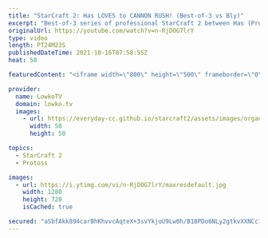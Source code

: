 ```yaml
---
title: "StarCraft 2: Has LOVES to CANNON RUSH! (Best-of-3 vs Bly)"
excerpt: "Best-of-3 series of professional StarCraft 2 between Has (Protoss) and Bly (Zerg). These two pro players like to play the game differently than pretty much every other progamer.  Support my work on Patreon: http://www.patreon.com/lowkotv Become a YouTube member: https://lowko.tv/join  My second channel:"
originalUrl: https://youtube.com/watch?v=n-RjDOG7lrY
type: video
length: PT24M23S
publishedDateTime: 2021-10-16T07:58:55Z
heat: 50

featuredContent: "<iframe width=\"800\" height=\"500\" frameborder=\"0\" src=\"https://www.youtube.com/embed/n-RjDOG7lrY\" allow=\"accelerometer; autoplay; encrypted-media; gyroscope; picture-in-picture\" allowfullscreen></iframe>"

provider:
  name: LowkoTV
  domain: lowko.tv
  images:
    - url: https://everyday-cc.github.io/starcraft2/assets/images/organizations/lowko.tv-50x50.jpg
      width: 50
      height: 50

topics:
  - StarCraft 2
  - Protoss

images:
  - url: https://i.ytimg.com/vi/n-RjDOG7lrY/maxresdefault.jpg
    width: 1280
    height: 720
    isCached: true

secured: "aSbfAkk894carBhKhvvcAqteX+3svYkjoU9Lw0h/B18PDo6NLy2gtkvXXNCc1WPpcrHbmMsVVTRlWrUxnNUuOpfBX1lN6AW4nlR3TqlnIHyd9wqvmybdjw1IG4CyxuHzkhuFPpfV0SVWhrvPzkz2Y9gFz+3Tv0MID+69sIdgDv3KAVUD+T9e32quqh19G+wKngz0sZahWI9P/6HoPJfmXQHNkiPkGpXnz6sOstDwnFGKRc0HqBdZ5M/VsrLScoSAGvXVrnLV/WpTDo8v53nc9/ybghDyO1dTZyAKxQLzSRedou2i8WiLzzQE7ldS0xGJoIa2rH09rD9zUX1YvNaPqOSZ3zSoS/CCGGsKMVyJtYCkRyb4NmY/SlrDahtVjT5Bcn8hYEiXAyQ7BHuuiRiGfNxJoy9Z5eEBwxjnxMSaRCauhyLehf2FtWSoGi9EtWXk;NBUD+V4UWH2mI8U8oLHnLA=="
---
```


